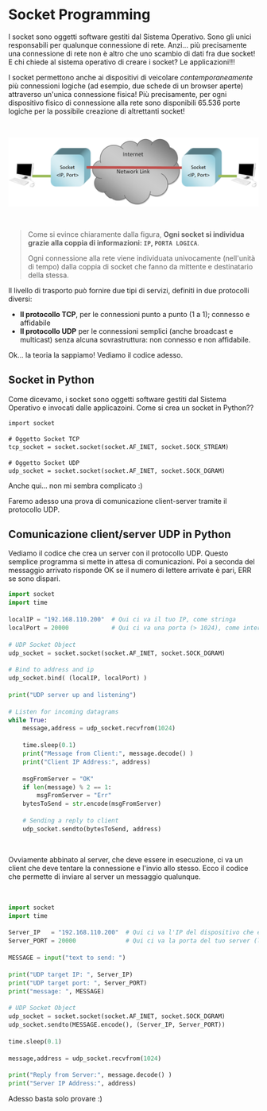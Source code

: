 # Socket Programming


I socket sono oggetti software gestiti dal Sistema Operativo. Sono gli unici responsabili per qualunque connessione di rete.
Anzi... più precisamente una connessione di rete non è altro che uno scambio di dati fra due socket! E chi chiede al sistema operativo
di creare i socket? Le applicazioni!!!

I socket permettono anche ai dispositivi di veicolare *contemporaneamente* più connessioni logiche (ad esempio, due schede di un browser aperte)
attraverso un'unica connessione fisica! Più precisamente, per ogni dispositivo fisico di connessione alla rete sono disponibili 65.536 porte logiche 
per la possibile creazione di altrettanti socket!

<br>

![Socket Connection](network_socket.png)

<br>

> Come si evince chiaramente dalla figura, **Ogni socket si individua grazie alla coppia di informazioni: `IP`, `PORTA LOGICA`**.
> 
> Ogni connessione alla rete viene individuata univocamente (nell'unità di tempo) dalla coppia di socket 
> che fanno da mittente e destinatario della stessa.
>

Il livello di trasporto può fornire due tipi di servizi, definiti in due protocolli diversi:

- **Il protocollo TCP**, per le connessioni punto a punto (1 a 1); connesso e affidabile
- **Il protocollo UDP** per le connessioni semplici (anche broadcast e multicast) senza alcuna sovrastruttura: non connesso e non affidabile.

Ok... la teoria la sappiamo! Vediamo il codice adesso.



## Socket in Python

Come dicevamo, i socket sono oggetti software gestiti dal Sistema Operativo e invocati dalle applicazoini. Come si crea un socket in Python??

```
import socket

# Oggetto Socket TCP
tcp_socket = socket.socket(socket.AF_INET, socket.SOCK_STREAM)

# Oggetto Socket UDP
udp_socket = socket.socket(socket.AF_INET, socket.SOCK_DGRAM)
```

Anche qui... non mi sembra complicato :)

Faremo adesso una prova di comunicazione client-server tramite il protocollo UDP.



## Comunicazione client/server UDP in Python

Vediamo il codice che crea un server con il protocollo UDP. Questo semplice programma si mette in attesa di comunicazioni. Poi a seconda del messaggio arrivato
risponde OK se il numero di lettere arrivate è pari, ERR se sono dispari.

``` python title="UDP Server in Python"
import socket
import time

localIP = "192.168.110.200"  # Qui ci va il tuo IP, come stringa
localPort = 20000            # Qui ci va una porta (> 1024), come intero

# UDP Socket Object
udp_socket = socket.socket(socket.AF_INET, socket.SOCK_DGRAM)

# Bind to address and ip
udp_socket.bind( (localIP, localPort) )

print("UDP server up and listening")

# Listen for incoming datagrams
while True:
    message,address = udp_socket.recvfrom(1024)

    time.sleep(0.1)
    print("Message from Client:", message.decode() )
    print("Client IP Address:", address)

    msgFromServer = "OK"
    if len(message) % 2 == 1:
        msgFromServer = "Err"
    bytesToSend = str.encode(msgFromServer)
    
    # Sending a reply to client
    udp_socket.sendto(bytesToSend, address)
```

<br>

Ovviamente abbinato al server, che deve essere in esecuzione, ci va un client che deve tentare la connessione e l'invio allo stesso. Ecco il codice che permette
di inviare al server un messaggio qualunque.

<br>


``` python title="UDP Client in Python"
import socket
import time

Server_IP   = "192.168.110.200"  # Qui ci va l'IP del dispositivo che esegue il tuo server, come stringa
Server_PORT = 20000              # Qui ci va la porta del tuo server (la devi sapere), come intero

MESSAGE = input("text to send: ")

print("UDP target IP: ", Server_IP)
print("UDP target port: ", Server_PORT)
print("message: ", MESSAGE)

# UDP Socket Object
udp_socket = socket.socket(socket.AF_INET, socket.SOCK_DGRAM)
udp_socket.sendto(MESSAGE.encode(), (Server_IP, Server_PORT))

time.sleep(0.1)

message,address = udp_socket.recvfrom(1024)

print("Reply from Server:", message.decode() )
print("Server IP Address:", address)
```

Adesso basta solo provare :)

<br>
<br>
<br>

